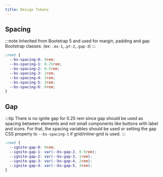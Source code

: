 ```yaml
---
title: Design Tokens
---
```

## Spacing
:::note
Inherited from Bootstrap 5 and used for margin, padding and gap Bootstrap classes. (ex: `.ms-1`,`.pt-2`,`.gap-3`)
:::
```css
:root {
  --bs-spacing-0: 0rem;
  --bs-spacing-1: 0.25rem;
  --bs-spacing-2: 0.5rem;
  --bs-spacing-3: 1rem;
  --bs-spacing-4: 2rem;
  --bs-spacing-5: 3rem;
  --bs-spacing-6: 6rem;
}
```
## Gap
:::tip
There is no ignite gap for 0.25 rem since gap should be used as spacing between elements and not small components like buttons with label and icons. For that, the spacing variables should be used or setting the gap CSS property to `--bs-spacing-1` if grid/inline-grid is used.
:::
```css
:root {
  --ignite-gap-0: 0rem;
  --ignite-gap-1: var(--bs-gap-2, 0.5rem);
  --ignite-gap-2: var(--bs-gap-3, 1rem);
  --ignite-gap-3: var(--bs-gap-4, 2rem);
  --ignite-gap-4: var(--bs-gap-5, 3rem);
}
```
